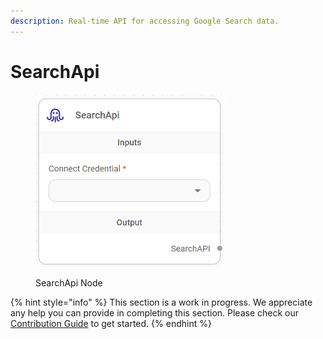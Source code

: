```yaml
---
description: Real-time API for accessing Google Search data.
---
```


# SearchApi

<figure><img src="/assets/image (9) (1) (1) (1) (1) (3).png" alt="" width="304"><figcaption><p>SearchApi Node</p></figcaption></figure>

{% hint style="info" %}
This section is a work in progress. We appreciate any help you can provide in completing this section. Please check our [Contribution Guide](broken-reference) to get started.
{% endhint %}
